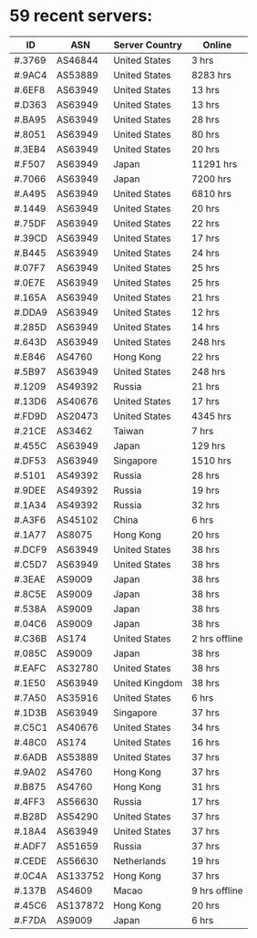 # 59 recent servers:

| ID | ASN | Server Country | Online |
| ------ | ------ | ------ | ------ |
| #.3769 | AS46844 | United States | 3 hrs |
| #.9AC4 | AS53889 | United States | 8283 hrs |
| #.6EF8 | AS63949 | United States | 13 hrs |
| #.D363 | AS63949 | United States | 13 hrs |
| #.BA95 | AS63949 | United States | 28 hrs |
| #.8051 | AS63949 | United States | 80 hrs |
| #.3EB4 | AS63949 | United States | 20 hrs |
| #.F507 | AS63949 | Japan | 11291 hrs |
| #.7066 | AS63949 | Japan | 7200 hrs |
| #.A495 | AS63949 | United States | 6810 hrs |
| #.1449 | AS63949 | United States | 20 hrs |
| #.75DF | AS63949 | United States | 22 hrs |
| #.39CD | AS63949 | United States | 17 hrs |
| #.B445 | AS63949 | United States | 24 hrs |
| #.07F7 | AS63949 | United States | 25 hrs |
| #.0E7E | AS63949 | United States | 25 hrs |
| #.165A | AS63949 | United States | 21 hrs |
| #.DDA9 | AS63949 | United States | 12 hrs |
| #.285D | AS63949 | United States | 14 hrs |
| #.643D | AS63949 | United States | 248 hrs |
| #.E846 | AS4760 | Hong Kong | 22 hrs |
| #.5B97 | AS63949 | United States | 248 hrs |
| #.1209 | AS49392 | Russia | 21 hrs |
| #.13D6 | AS40676 | United States | 17 hrs |
| #.FD9D | AS20473 | United States | 4345 hrs |
| #.21CE | AS3462 | Taiwan | 7 hrs |
| #.455C | AS63949 | Japan | 129 hrs |
| #.DF53 | AS63949 | Singapore | 1510 hrs |
| #.5101 | AS49392 | Russia | 28 hrs |
| #.9DEE | AS49392 | Russia | 19 hrs |
| #.1A34 | AS49392 | Russia | 32 hrs |
| #.A3F6 | AS45102 | China | 6 hrs |
| #.1A77 | AS8075 | Hong Kong | 20 hrs |
| #.DCF9 | AS63949 | United States | 38 hrs |
| #.C5D7 | AS63949 | United States | 38 hrs |
| #.3EAE | AS9009 | Japan | 38 hrs |
| #.8C5E | AS9009 | Japan | 38 hrs |
| #.538A | AS9009 | Japan | 38 hrs |
| #.04C6 | AS9009 | Japan | 38 hrs |
| #.C36B | AS174 | United States | 2 hrs offline |
| #.085C | AS9009 | Japan | 38 hrs |
| #.EAFC | AS32780 | United States | 38 hrs |
| #.1E50 | AS63949 | United Kingdom | 38 hrs |
| #.7A50 | AS35916 | United States | 6 hrs |
| #.1D3B | AS63949 | Singapore | 37 hrs |
| #.C5C1 | AS40676 | United States | 34 hrs |
| #.48C0 | AS174 | United States | 16 hrs |
| #.6ADB | AS53889 | United States | 37 hrs |
| #.9A02 | AS4760 | Hong Kong | 37 hrs |
| #.B875 | AS4760 | Hong Kong | 31 hrs |
| #.4FF3 | AS56630 | Russia | 17 hrs |
| #.B28D | AS54290 | United States | 37 hrs |
| #.18A4 | AS63949 | United States | 37 hrs |
| #.ADF7 | AS51659 | Russia | 37 hrs |
| #.CEDE | AS56630 | Netherlands | 19 hrs |
| #.0C4A | AS133752 | Hong Kong | 37 hrs |
| #.137B | AS4609 | Macao | 9 hrs offline |
| #.45C6 | AS137872 | Hong Kong | 20 hrs |
| #.F7DA | AS9009 | Japan | 6 hrs |

